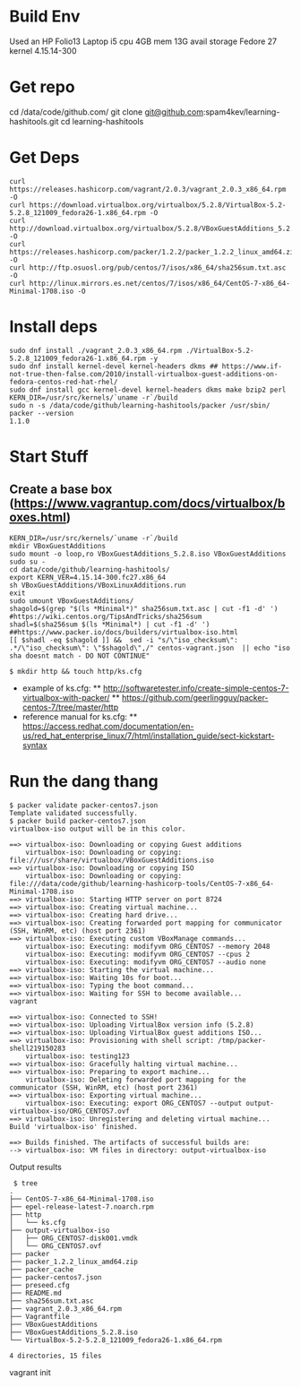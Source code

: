 # Build Env
Used an HP Folio13 Laptop
  i5 cpu
  4GB mem
  13G avail storage
Fedore 27
  kernel 4.15.14-300
# Get repo
cd /data/code/github.com/
git clone git@github.com:spam4kev/learning-hashitools.git
cd learning-hashitools
# Get Deps
```
curl https://releases.hashicorp.com/vagrant/2.0.3/vagrant_2.0.3_x86_64.rpm -O
curl https://download.virtualbox.org/virtualbox/5.2.8/VirtualBox-5.2-5.2.8_121009_fedora26-1.x86_64.rpm -O
curl http://download.virtualbox.org/virtualbox/5.2.8/VBoxGuestAdditions_5.2.8.iso -O
curl https://releases.hashicorp.com/packer/1.2.2/packer_1.2.2_linux_amd64.zip -O
curl http://ftp.osuosl.org/pub/centos/7/isos/x86_64/sha256sum.txt.asc -O
curl http://linux.mirrors.es.net/centos/7/isos/x86_64/CentOS-7-x86_64-Minimal-1708.iso -O
```
# Install deps
```
sudo dnf install ./vagrant_2.0.3_x86_64.rpm ./VirtualBox-5.2-5.2.8_121009_fedora26-1.x86_64.rpm -y
sudo dnf install kernel-devel kernel-headers dkms ## https://www.if-not-true-then-false.com/2010/install-virtualbox-guest-additions-on-fedora-centos-red-hat-rhel/
sudo dnf install gcc kernel-devel kernel-headers dkms make bzip2 perl
KERN_DIR=/usr/src/kernels/`uname -r`/build
sudo n -s /data/code/github/learning-hashitools/packer /usr/sbin/
packer --version
1.1.0
```
# Start Stuff
## Create a base box (https://www.vagrantup.com/docs/virtualbox/boxes.html)
```
KERN_DIR=/usr/src/kernels/`uname -r`/build
mkdir VBoxGuestAdditions
sudo mount -o loop,ro VBoxGuestAdditions_5.2.8.iso VBoxGuestAdditions
sudo su -
cd data/code/github/learning-hashitools/
export KERN_VER=4.15.14-300.fc27.x86_64
sh VBoxGuestAdditions/VBoxLinuxAdditions.run
exit
sudo umount VBoxGuestAdditions/
shagold=$(grep "$(ls *Minimal*)" sha256sum.txt.asc | cut -f1 -d' ') #https://wiki.centos.org/TipsAndTricks/sha256sum
shadl=$(sha256sum $(ls *Minimal*) | cut -f1 -d' ')
##https://www.packer.io/docs/builders/virtualbox-iso.html
[[ $shadl -eq $shagold ]] &&  sed -i "s/\"iso_checksum\": .*/\"iso_checksum\": \"$shagold\",/" centos-vagrant.json  || echo "iso sha doesnt match - DO NOT CONTINUE"
```

```
$ mkdir http && touch http/ks.cfg

```
* example of ks.cfg:
** http://softwaretester.info/create-simple-centos-7-virtualbox-with-packer/
** https://github.com/geerlingguy/packer-centos-7/tree/master/http
* reference manual for ks.cfg: ** https://access.redhat.com/documentation/en-us/red_hat_enterprise_linux/7/html/installation_guide/sect-kickstart-syntax

# Run the dang thang

```
$ packer validate packer-centos7.json
Template validated successfully.
$ packer build packer-centos7.json
virtualbox-iso output will be in this color.

==> virtualbox-iso: Downloading or copying Guest additions
    virtualbox-iso: Downloading or copying: file:///usr/share/virtualbox/VBoxGuestAdditions.iso
==> virtualbox-iso: Downloading or copying ISO
    virtualbox-iso: Downloading or copying: file:///data/code/github/learning-hashicorp-tools/CentOS-7-x86_64-Minimal-1708.iso
==> virtualbox-iso: Starting HTTP server on port 8724
==> virtualbox-iso: Creating virtual machine...
==> virtualbox-iso: Creating hard drive...
==> virtualbox-iso: Creating forwarded port mapping for communicator (SSH, WinRM, etc) (host port 2361)
==> virtualbox-iso: Executing custom VBoxManage commands...
    virtualbox-iso: Executing: modifyvm ORG_CENTOS7 --memory 2048
    virtualbox-iso: Executing: modifyvm ORG_CENTOS7 --cpus 2
    virtualbox-iso: Executing: modifyvm ORG_CENTOS7 --audio none
==> virtualbox-iso: Starting the virtual machine...
==> virtualbox-iso: Waiting 10s for boot...
==> virtualbox-iso: Typing the boot command...
==> virtualbox-iso: Waiting for SSH to become available...
vagrant

==> virtualbox-iso: Connected to SSH!
==> virtualbox-iso: Uploading VirtualBox version info (5.2.8)
==> virtualbox-iso: Uploading VirtualBox guest additions ISO...
==> virtualbox-iso: Provisioning with shell script: /tmp/packer-shell219150283
    virtualbox-iso: testing123
==> virtualbox-iso: Gracefully halting virtual machine...
==> virtualbox-iso: Preparing to export machine...
    virtualbox-iso: Deleting forwarded port mapping for the communicator (SSH, WinRM, etc) (host port 2361)
==> virtualbox-iso: Exporting virtual machine...
    virtualbox-iso: Executing: export ORG_CENTOS7 --output output-virtualbox-iso/ORG_CENTOS7.ovf
==> virtualbox-iso: Unregistering and deleting virtual machine...
Build 'virtualbox-iso' finished.

==> Builds finished. The artifacts of successful builds are:
--> virtualbox-iso: VM files in directory: output-virtualbox-iso

```
Output results
```
 $ tree
.
├── CentOS-7-x86_64-Minimal-1708.iso
├── epel-release-latest-7.noarch.rpm
├── http
│   └── ks.cfg
├── output-virtualbox-iso
│   ├── ORG_CENTOS7-disk001.vmdk
│   └── ORG_CENTOS7.ovf
├── packer
├── packer_1.2.2_linux_amd64.zip
├── packer_cache
├── packer-centos7.json
├── preseed.cfg
├── README.md
├── sha256sum.txt.asc
├── vagrant_2.0.3_x86_64.rpm
├── Vagrantfile
├── VBoxGuestAdditions
├── VBoxGuestAdditions_5.2.8.iso
└── VirtualBox-5.2-5.2.8_121009_fedora26-1.x86_64.rpm

4 directories, 15 files
```


vagrant init
